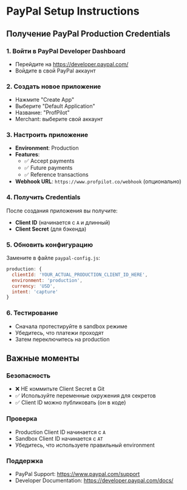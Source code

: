 # PayPal Setup Instructions

## Получение PayPal Production Credentials

### 1. Войти в PayPal Developer Dashboard
- Перейдите на https://developer.paypal.com/
- Войдите в свой PayPal аккаунт

### 2. Создать новое приложение
- Нажмите "Create App"
- Выберите "Default Application" 
- Название: "ProfPilot"
- Merchant: выберите свой аккаунт

### 3. Настроить приложение
- **Environment**: Production
- **Features**: 
  - ✅ Accept payments
  - ✅ Future payments
  - ✅ Reference transactions
- **Webhook URL**: `https://www.profpilot.co/webhook` (опционально)

### 4. Получить Credentials
После создания приложения вы получите:
- **Client ID** (начинается с `A` и длинный)
- **Client Secret** (для бэкенда)

### 5. Обновить конфигурацию
Замените в файле `paypal-config.js`:

```javascript
production: {
  clientId: 'YOUR_ACTUAL_PRODUCTION_CLIENT_ID_HERE',
  environment: 'production',
  currency: 'USD',
  intent: 'capture'
}
```

### 6. Тестирование
- Сначала протестируйте в sandbox режиме
- Убедитесь, что платежи проходят
- Затем переключитесь на production

## Важные моменты

### Безопасность
- ❌ НЕ коммитьте Client Secret в Git
- ✅ Используйте переменные окружения для секретов
- ✅ Client ID можно публиковать (он в коде)

### Проверка
- Production Client ID начинается с `A`
- Sandbox Client ID начинается с `AT`
- Убедитесь, что используете правильный environment

### Поддержка
- PayPal Support: https://www.paypal.com/support
- Developer Documentation: https://developer.paypal.com/docs/
